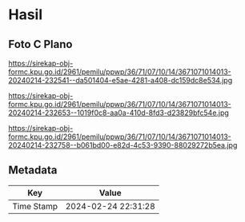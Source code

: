 # Hasil

## Foto C Plano

https://sirekap-obj-formc.kpu.go.id/2961/pemilu/ppwp/36/71/07/10/14/3671071014013-20240214-232541--da501404-e5ae-4281-a408-dc159dc8e534.jpg

https://sirekap-obj-formc.kpu.go.id/2961/pemilu/ppwp/36/71/07/10/14/3671071014013-20240214-232653--1019f0c8-aa0a-410d-8fd3-d23829bfc54e.jpg

https://sirekap-obj-formc.kpu.go.id/2961/pemilu/ppwp/36/71/07/10/14/3671071014013-20240214-232758--b061bd00-e82d-4c53-9390-88029272b5ea.jpg


## Metadata

| Key        | Value               |
| ---------- | ------------------- |
| Time Stamp | 2024-02-24 22:31:28 |



